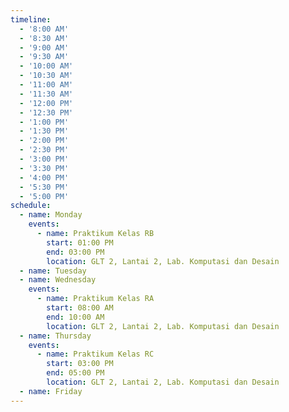 ```yaml
---
timeline:
  - '8:00 AM'
  - '8:30 AM' 
  - '9:00 AM'
  - '9:30 AM'
  - '10:00 AM'
  - '10:30 AM'
  - '11:00 AM'
  - '11:30 AM'
  - '12:00 PM'
  - '12:30 PM'
  - '1:00 PM'
  - '1:30 PM'
  - '2:00 PM'
  - '2:30 PM'
  - '3:00 PM'
  - '3:30 PM'
  - '4:00 PM'
  - '5:30 PM'
  - '5:00 PM'
schedule:
  - name: Monday
    events:
      - name: Praktikum Kelas RB 
        start: 01:00 PM
        end: 03:00 PM
        location: GLT 2, Lantai 2, Lab. Komputasi dan Desain
  - name: Tuesday
  - name: Wednesday
    events:
      - name: Praktikum Kelas RA
        start: 08:00 AM
        end: 10:00 AM
        location: GLT 2, Lantai 2, Lab. Komputasi dan Desain
  - name: Thursday
    events:
      - name: Praktikum Kelas RC
        start: 03:00 PM
        end: 05:00 PM
        location: GLT 2, Lantai 2, Lab. Komputasi dan Desain
  - name: Friday
---
```

